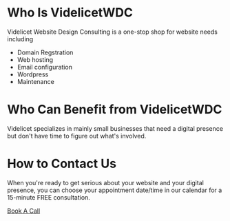 # Who Is VidelicetWDC

Videlicet Website Design Consulting is a one-stop shop for website needs including
- Domain Regstration
- Web hosting
- Email configuration
- Wordpress 
- Maintenance

# Who Can Benefit from VidelicetWDC

Videlicet specializes in mainly small businesses that need a digital presence but don't have time to figure out what's involved.

# How to Contact Us
When you're ready to get serious about your website and your digital presence, you can choose your 
appointment date/time in our calendar for a 15-minute FREE consultation.

[Book A Call](https://calendly.com/videlicetwebdesign 'Book A Call')


















